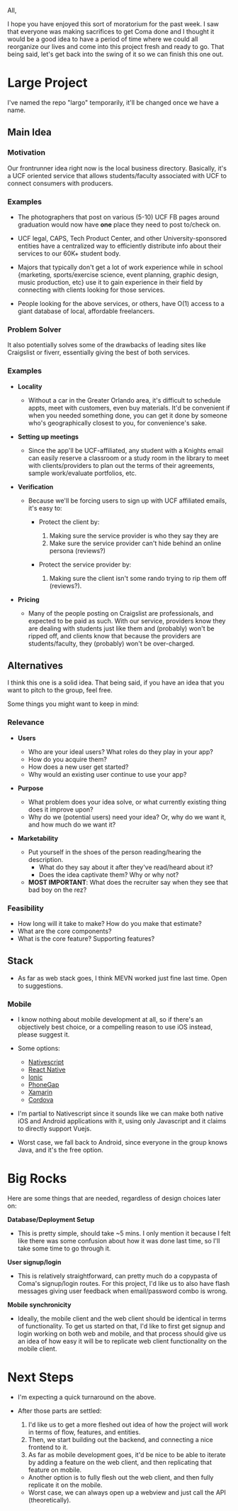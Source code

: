 All,

I hope you have enjoyed this sort of moratorium for the past week. I saw that everyone was making sacrifices to get Coma done and I thought it would be a good idea to have a period of time where we could all reorganize our lives and come into this project fresh and ready to go. That being said, let's get back into the swing of it so we can finish this one out.

# Large Project
I've named the repo "largo" temporarily, it'll be changed once we have a name.

## Main Idea

### Motivation
Our frontrunner idea right now is the local business directory. Basically, it's a UCF oriented service that allows students/faculty associated with UCF to connect consumers with producers.

### Examples
  * The photographers that post on various (5-10) UCF FB pages around graduation would now have **one** place they need to post to/check on.

  * UCF legal, CAPS, Tech Product Center, and other University-sponsored entities have a centralized way to efficiently distribute info about their services to our 60K+ student body.

  * Majors that typically don't get a lot of work experience while in school {marketing, sports/exercise science, event planning, graphic design, music production, etc} use it to gain experience in their field by connecting with clients looking for those services.

  * People looking for the above services, or others, have O(1) access to a giant database of local, affordable freelancers.

### Problem Solver
It also potentially solves some of the drawbacks of leading sites like Craigslist or fiverr, essentially giving the best of both services.

### Examples
  * **Locality**
    * Without a car in the Greater Orlando area, it's difficult to schedule appts, meet with customers, even buy materials. It'd be convenient if when you needed something done, you can get it done by someone who's geographically closest to you, for convenience's sake.

  * **Setting up meetings**
    * Since the app'll be UCF-affiliated, any student with a Knights email can easily reserve a classroom or a study room in the library to meet with clients/providers to plan out the terms of their agreements, sample work/evaluate portfolios, etc.

  * **Verification**
    * Because we'll be forcing users to sign up with UCF affiliated emails, it's easy to:
      * Protect the client by:
        1. Making sure the service provider is who they say they are
        2. Make sure the service provider can't hide behind an online persona (reviews?)

      * Protect the service provider by:
        1. Making sure the client isn't some rando trying to rip them off (reviews?).
  * **Pricing**
    * Many of the people posting on Craigslist are professionals, and expected to be paid as such. With our service, providers know they are dealing with students just like them and (probably) won't be ripped off, and clients know that because the providers are students/faculty, they (probably) won't be over-charged.


## Alternatives
I think this one is a solid idea. That being said, if you have an idea that you want to pitch to the group, feel free.

Some things you might want to keep in mind:
### Relevance
* **Users**
  * Who are your ideal users? What roles do they play in your app?
  * How do you acquire them?
  * How does a new user get started?
  * Why would an existing user continue to use your app?

* **Purpose**
  * What problem does your idea solve, or what currently existing thing does it improve upon?
  * Why do we (potential users) need your idea? Or, why do we want it, and how much do we want it?

* **Marketability**
  * Put yourself in the shoes of the person reading/hearing the description.
    * What do they say about it after they've read/heard about it?
    * Does the idea captivate them? Why or why not?
  * **MOST IMPORTANT**: What does the recruiter say when they see that bad boy on the rez?

### Feasibility
* How long will it take to make? How do you make that estimate?
* What are the core components?
* What is the core feature? Supporting features?


## Stack
  * As far as web stack goes, I think MEVN worked just fine last time. Open to suggestions.

### Mobile

* I know nothing about mobile development at all, so if there's an objectively best choice, or a compelling reason to use iOS instead, please suggest it.

* Some options:
  * [Nativescript](https://www.nativescript.org/)
  * [React Native](https://facebook.github.io/react-native/)
  * [Ionic](https://ionicframework.com/)
  * [PhoneGap](https://phonegap.com/)
  * [Xamarin](https://visualstudio.microsoft.com/xamarin/)
  * [Cordova](https://cordova.apache.org/)

* I'm partial to Nativescript since it sounds like we can make both native iOS and Android applications with it, using only Javascript and it claims to directly support Vuejs.

* Worst case, we fall back to Android, since everyone in the group knows Java, and it's the free option.

# Big Rocks
Here are some things that are needed, regardless of design choices later on:

**Database/Deployment Setup**
* This is pretty simple, should take ~5 mins. I only mention it because I felt like there was some confusion about how it was done last time, so I'll take some time to go through it.

**User signup/login**
* This is relatively straightforward, can pretty much do a copypasta of Coma's signup/login routes. For this project, I'd like us to also have flash messages giving user feedback when email/password combo is wrong.

**Mobile synchronicity**
* Ideally, the mobile client and the web client should be identical in terms of functionality. To get us started on that, I'd like to first get signup and login working on both web and mobile, and that process should give us an idea of how easy it will be to replicate web client functionality on the mobile client.

# Next Steps

* I'm expecting a quick turnaround on the above.

* After those parts are settled:
  1. I'd like us to get a more fleshed out idea of how the project will work in terms of flow, features, and entities.
  2. Then, we start building out the backend, and connecting a nice frontend to it.
  3. As far as mobile development goes, it'd be nice to be able to iterate by adding a feature on the web client, and then replicating that feature on mobile.
    * Another option is to fully flesh out the web client, and then fully replicate it on the mobile.
    * Worst case, we can always open up a webview and just call the API (theoretically).
